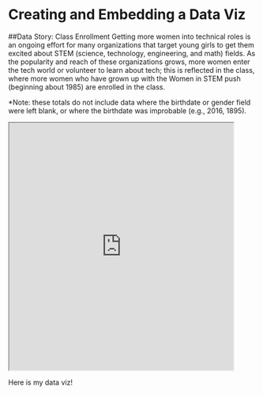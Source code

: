 # Creating and Embedding a Data Viz

##Data Story: Class Enrollment Getting more women into technical roles is an ongoing effort for many organizations that target young girls to get them excited about STEM (science, technology, engineering, and math) fields. As the popularity and reach of these organizations grows, more women enter the tech world or volunteer to learn about tech; this is reflected in the class, where more women who have grown up with the Women in STEM push (beginning about 1985) are enrolled in the class.

*Note: these totals do not include data where the birthdate or gender field were left blank, or where the birthdate was improbable (e.g., 2016, 1895).

<iframe src="https://public.tableau.com/views/ClassEnrollment/ClassEnrollmentbyGenderandBirthYear?:showVizHome=no&:embed=true" width="90%" height="500"></iframe>


Here is my data viz!
